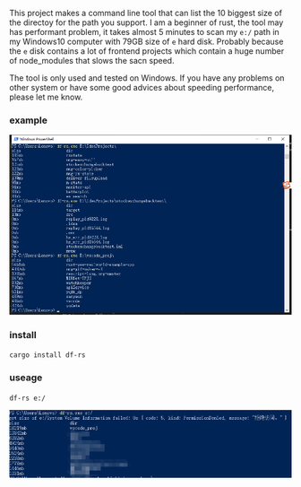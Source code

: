 This project makes a command line tool that can list the 10 biggest size of the directoy for the path you support. I am a beginner of rust, the tool may has performant problem, it takes almost 5 minutes to scan my `e:/` path in my Windows10 computer with 79GB size of `e` hard disk. Probably because the `e` disk contains a lot of frontend projects which contain a huge number of node_modules that slows the sacn speed.

The tool is only used and tested on Windows. If you have any problems on other system or have some good advices about speeding performance, please let me know.

### example
![example 01](./examples/01.jpg)

### install 

`
cargo install df-rs
`

### useage

`
df-rs e:/
`

![example 02.jpg](examples/02.jpg)